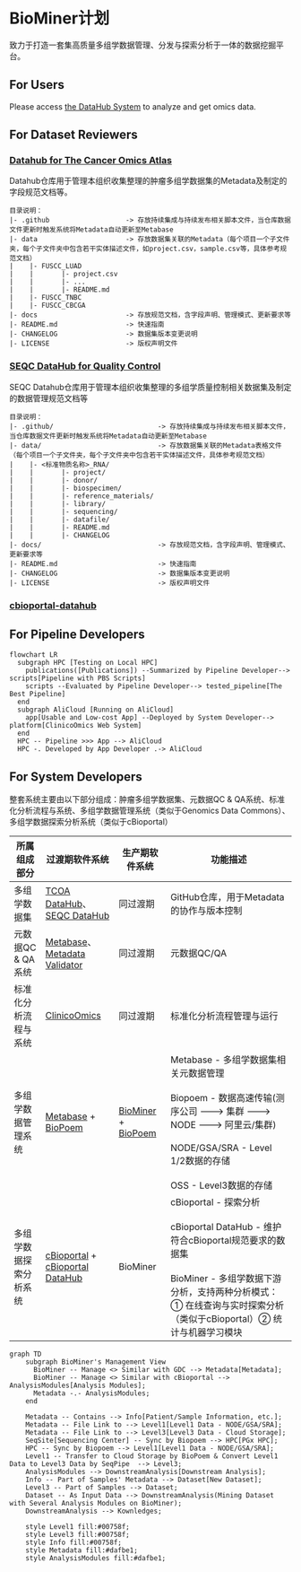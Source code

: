 # BioMiner计划
致力于打造一套集高质量多组学数据管理、分发与探索分析于一体的数据挖掘平台。

## For Users
Please access [the DataHub System](http://datahub.3steps.cn) to analyze and get omics data.

## For Dataset Reviewers

### [Datahub for The Cancer Omics Atlas](https://github.com/biominer-lab/datahub)

Datahub仓库用于管理本组织收集整理的肿瘤多组学数据集的Metadata及制定的字段规范文档等。

```
目录说明：
|- .github                   -> 存放持续集成与持续发布相关脚本文件，当仓库数据文件更新时触发系统将Metadata自动更新至Metabase
|- data                      -> 存放数据集关联的Metadata（每个项目一个子文件夹，每个子文件夹中包含若干实体描述文件，如project.csv，sample.csv等，具体参考规范文档）
|    |- FUSCC_LUAD
|    |       |- project.csv
|    |       |- ...
|    |       |- README.md
|    |- FUSCC_TNBC
|    |- FUSCC_CBCGA
|- docs                      -> 存放规范文档，含字段声明、管理模式、更新要求等
|- README.md                 -> 快速指南
|- CHANGELOG                 -> 数据集版本变更说明
|- LICENSE                   -> 版权声明文件
```

### [SEQC DataHub for Quality Control](https://github.com/biominer-lab/seqc-datahub)

SEQC Datahub仓库用于管理本组织收集整理的多组学质量控制相关数据集及制定的数据管理规范文档等

```
目录说明：
|- .github/                          -> 存放持续集成与持续发布相关脚本文件，当仓库数据文件更新时触发系统将Metadata自动更新至Metabase
|- data/                             -> 存放数据集关联的Metadata表格文件（每个项目一个子文件夹，每个子文件夹中包含若干实体描述文件，具体参考规范文档）
|    |- <标准物质名称>_RNA/
|    |       |- project/
|    |       |- donor/
|    |       |- biospecimen/
|    |       |- reference_materials/
|    |       |- library/
|    |       |- sequencing/
|    |       |- datafile/
|    |       |- README.md
|    |       |- CHANGELOG
|- docs/                             -> 存放规范文档，含字段声明、管理模式、更新要求等
|- README.md                         -> 快速指南
|- CHANGELOG                         -> 数据集版本变更说明
|- LICENSE                           -> 版权声明文件
```

### [cbioportal-datahub](https://github.com/biominer-lab/cbioportal-datahub)

## For Pipeline Developers

```mermaid
flowchart LR
  subgraph HPC [Testing on Local HPC]
    publications([Publications]) --Summarized by Pipeline Developer--> scripts[Pipeline with PBS Scripts]
    scripts --Evaluated by Pipeline Developer--> tested_pipeline[The Best Pipeline]
  end
  subgraph AliCloud [Running on AliCloud]
    app[Usable and Low-cost App] --Deployed by System Developer--> platform[ClinicoOmics Web System]
  end
  HPC -- Pipeline >>> App --> AliCloud
  HPC -. Developed by App Developer .-> AliCloud
```

## For System Developers

整套系统主要由以下部分组成：肿瘤多组学数据集、元数据QC & QA系统、标准化分析流程与系统、多组学数据管理系统（类似于Genomics Data Commons）、多组学数据探索分析系统（类似于cBioportal）

| 所属组成部分 | 过渡期软件系统 | 生产期软件系统 |功能描述|
|------------|----------|------------------|-------------------------|
| 多组学数据集 | [TCOA DataHub](https://github.com/biominer-lab/datahub)、[SEQC DataHub](https://github.com/biominer-lab/seqc-datahub)  |   同过渡期   | GitHub仓库，用于Metadata的协作与版本控制|
| 元数据QC & QA系统 | [Metabase](https://github.com/yjcyxky/metabase)、[Metadata Validator](https://github.com/yjcyxky/metadata-tool) |   同过渡期   |元数据QC/QA |
| 标准化分析流程与系统 | [ClinicoOmics](https://github.com/yjcyxky/clinico-omics) | 同过渡期 |标准化分析流程管理与运行 |
| 多组学数据管理系统 | [Metabase](https://github.com/yjcyxky/metabase) + [BioPoem](https://github.com/yjcyxky/biopoem) | [BioMiner](https://github.com/yjcyxky/biominer) + [BioPoem](https://github.com/yjcyxky/biopoem) |Metabase - 多组学数据集相关元数据管理<br/><br/>Biopoem - 数据高速传输(测序公司 ---> 集群 ---> NODE ---> 阿里云/集群)<br/><br/>NODE/GSA/SRA - Level 1/2数据的存储<br/><br/>OSS - Level3数据的存储 |
| 多组学数据探索分析系统| [cBioportal](https://github.com/yjcyxky/cbioportal) + [cBioportal DataHub](https://github.com/biominer-lab/cbioportal-datahub)  | BioMiner |cBioportal - 探索分析<br/><br/>cBioportal DataHub - 维护符合cBioportal规范要求的数据集<br/><br/>BioMiner - 多组学数据下游分析，支持两种分析模式：① 在线查询与实时探索分析（类似于cBioportal）② 统计与机器学习模块|

```mermaid
graph TD
    subgraph BioMiner's Management View
      BioMiner -- Manage <> Similar with GDC --> Metadata[Metadata];
      BioMiner -- Manage <> Similar with cBioportal --> AnalysisModules[Analysis Modules];
      Metadata -.- AnalysisModules;
    end

    Metadata -- Contains --> Info[Patient/Sample Information, etc.];
    Metadata -- File Link to --> Level1[Level1 Data - NODE/GSA/SRA];
    Metadata -- File Link to --> Level3[Level3 Data - Cloud Storage];
    SeqSite[Sequencing Center] -- Sync by Biopoem --> HPC[PGx HPC];
    HPC -- Sync by Biopoem --> Level1[Level1 Data - NODE/GSA/SRA];
    Level1 -- Transfer to Cloud Storage by BioPoem & Convert Level1 Data to Level3 Data by SeqPipe  --> Level3;
    AnalysisModules --> DownstreamAnalysis[Downstream Analysis];
    Info -- Part of Samples' Metadata --> Dataset[New Dataset];
    Level3 -- Part of Samples --> Dataset;
    Dataset -- As Input Data --> DownstreamAnalysis(Mining Dataset with Several Analysis Modules on BioMiner);
    DownstreamAnalysis --> Kownledges;
    
    style Level1 fill:#00758f;
    style Level3 fill:#00758f;
    style Info fill:#00758f;
    style Metadata fill:#dafbe1;
    style AnalysisModules fill:#dafbe1;
```

